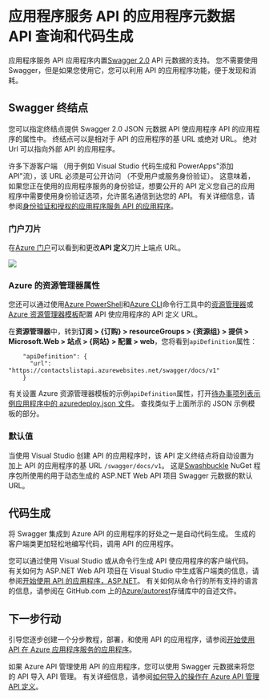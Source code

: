 <properties
    pageTitle="应用程序服务 API 的应用程序元数据 API 查询和代码生成 |Microsoft Azure"
    description="了解如何在 Azure 应用程序服务的 API 应用程序使用 Swagger 元数据简化 API 查询和代码生成。"
    services="app-service\api"
    documentationCenter=".net"
    authors="tdykstra"
    manager="wpickett"
    editor=""/>

<tags
    ms.service="app-service-api"
    ms.workload="na"
    ms.tgt_pltfrm="na"
    ms.devlang="na"
    ms.topic="article"
    ms.date="08/30/2016"
    ms.author="rachelap"/>

# <a name="app-service-api-apps-metadata-for-api-discovery-and-code-generation"></a>应用程序服务 API 的应用程序元数据 API 查询和代码生成 

应用程序服务 API 应用程序内置[Swagger 2.0](http://swagger.io/) API 元数据的支持。 您不需要使用 Swagger，但是如果您使用它，您可以利用 API 的应用程序功能，便于发现和消耗。   

## <a name="swagger-endpoint"></a>Swagger 终结点

您可以指定终结点提供 Swagger 2.0 JSON 元数据 API 使应用程序 API 的应用程序的属性中。 终结点可以是相对于 API 的应用程序的基 URL 或绝对 URL。 绝对 Url 可以指向外部 API 的应用程序。 

许多下游客户端 （用于例如 Visual Studio 代码生成和 PowerApps"添加 API"流），该 URL 必须是可公开访问 （不受用户或服务身份验证）。 这意味着，如果您正在使用的应用程序服务的身份验证，想要公开的 API 定义您自己的应用程序中需要使用身份验证选项，允许匿名通信到达您的 API。 有关详细信息，请参阅[身份验证和授权的应用程序服务 API 的应用程序](app-service-api-authentication.md)。

### <a name="portal-blade"></a>门户刀片

在[Azure 门户](https://portal.azure.com/)可以看到和更改**API 定义**刀片上端点 URL。

![](./media/app-service-api-metadata/apidefblade.png)

### <a name="azure-resource-manager-property"></a>Azure 的资源管理器属性

您还可以通过使用[Azure PowerShell](../powershell-install-configure.md)和[Azure CLI](../xplat-cli-install.md)命令行工具中的[资源管理器](https://resources.azure.com/)或[Azure 资源管理器模板](../resource-group-authoring-templates.md)配置 API 使应用程序的 API 定义 URL。 

在**资源管理器**中，转到**订阅 > {订购} > resourceGroups > {资源组} > 提供 > Microsoft.Web > 站点 > {网站} > 配置 > web**，您将看到`apiDefinition`属性︰

        "apiDefinition": {
          "url": "https://contactslistapi.azurewebsites.net/swagger/docs/v1"
        }

有关设置 Azure 资源管理器模板的示例`apiDefinition`属性，打开[待办事项列表示例应用程序中的 azuredeploy.json 文件](https://github.com/azure-samples/app-service-api-dotnet-todo-list/blob/master/azuredeploy.json)。 查找类似于上面所示的 JSON 示例模板的部分。

### <a name="default-value"></a>默认值

当使用 Visual Studio 创建 API 的应用程序时，该 API 定义终结点将自动设置为加上 API 的应用程序的基 URL `/swagger/docs/v1`。 这是[Swashbuckle](https://www.nuget.org/packages/Swashbuckle) NuGet 程序包所使用的用于动态生成的 ASP.NET Web API 项目 Swagger 元数据的默认 URL。 

## <a name="code-generation"></a>代码生成

将 Swagger 集成到 Azure API 的应用程序的好处之一是自动代码生成。 生成的客户端类更加轻松地编写代码，调用 API 的应用程序。

您可以通过使用 Visual Studio 或从命令行生成 API 使应用程序的客户端代码。 有关如何为 ASP.NET Web API 项目在 Visual Studio 中生成客户端类的信息，请参阅[开始使用 API 的应用程序，ASP.NET](app-service-api-dotnet-get-started.md#codegen)。 有关如何从命令行的所有支持的语言的信息，请参阅在 GitHub.com 上的[Azure/autorest](https://github.com/azure/autorest)存储库中的自述文件。
 
## <a name="next-steps"></a>下一步行动

引导您逐步创建一个分步教程，部署，和使用 API 的应用程序，请参阅[开始使用 API 在 Azure 应用程序服务的应用程序](app-service-api-dotnet-get-started.md)。

如果 Azure API 管理使用 API 的应用程序，您可以使用 Swagger 元数据来将您的 API 导入 API 管理。 有关详细信息，请参阅[如何导入的操作在 Azure API 管理 API 定义](../api-management/api-management-howto-import-api.md)。 
